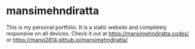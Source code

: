 # mansimehndiratta
This is my personal portfolio.
It is a static website and completely responsive on all devices.
Check it out at https://mansimehndiratta.codes/ or https://mansi2814.github.io/mansimehndiratta/
